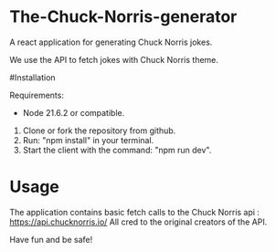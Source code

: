 # The-Chuck-Norris-generator

A react application for generating Chuck Norris jokes.

We use the API to fetch jokes with Chuck Norris theme.

#Installation

Requirements:

- Node 21.6.2 or compatible.

1. Clone or fork the repository from github.
2. Run: "npm install" in your terminal.
3. Start the client with the command: "npm run dev".

# Usage

The application contains basic fetch calls to the Chuck Norris api : https://api.chucknorris.io/
All cred to the original creators of the API.

Have fun and be safe!
